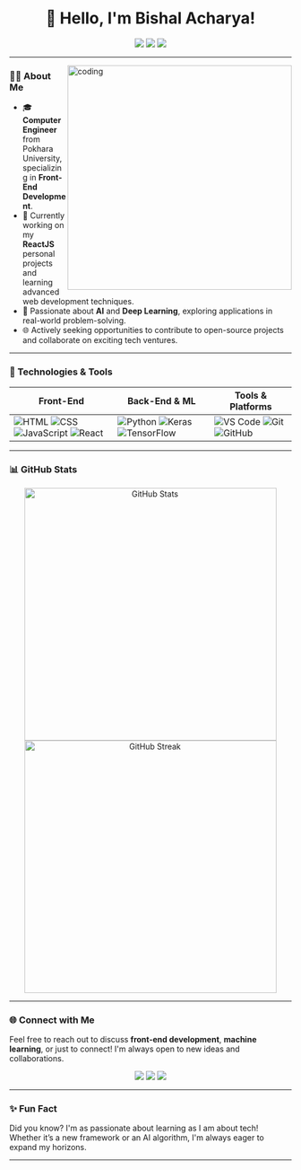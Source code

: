<h1 align="center">👋 Hello, I'm Bishal Acharya!</h1>
<p align="center">
  <a href="https://www.linkedin.com/in/bishal-acharya-0934b2306/"><img src="https://img.shields.io/badge/LinkedIn-%230077B5.svg?&style=for-the-badge&logo=linkedin&logoColor=white" /></a>
  <a href="mailto:bishal.acharya0422@gmail.com"><img src="https://img.shields.io/badge/Email-D14836?style=for-the-badge&logo=gmail&logoColor=white" /></a>
  <a href="https://github.com/bishalx22"><img src="https://img.shields.io/badge/GitHub-181717?style=for-the-badge&logo=github&logoColor=white" /></a>
</p>

---

<img align="right" alt="coding" width="400px" src="https://user-images.githubusercontent.com/55389276/140866485-8fb1c876-9a8f-4d6a-98dc-08c4981eaf70.gif">



### 👨‍💻 About Me
- 🎓 **Computer Engineer** from Pokhara University, specializing in **Front-End Development**.
- 🌱 Currently working on my **ReactJS** personal projects and learning advanced web development techniques.
- 🤖 Passionate about **AI** and **Deep Learning**, exploring applications in real-world problem-solving.
- 🌐 Actively seeking opportunities to contribute to open-source projects and collaborate on exciting tech ventures.

---

### 🔧 Technologies & Tools

| Front-End | Back-End & ML | Tools & Platforms |
| --------- | ------------- | ----------------- |
| ![HTML](https://img.shields.io/badge/-HTML5-E34F26?style=for-the-badge&logo=html5&logoColor=white) ![CSS](https://img.shields.io/badge/-CSS3-1572B6?style=for-the-badge&logo=css3) ![JavaScript](https://img.shields.io/badge/-JavaScript-F7DF1E?style=for-the-badge&logo=javascript&logoColor=333) ![React](https://img.shields.io/badge/-ReactJS-61DAFB?style=for-the-badge&logo=react&logoColor=333) | ![Python](https://img.shields.io/badge/-Python-3776AB?style=for-the-badge&logo=python&logoColor=white) ![Keras](https://img.shields.io/badge/-Keras-D00000?style=for-the-badge&logo=keras&logoColor=white) ![TensorFlow](https://img.shields.io/badge/-TensorFlow-FF6F00?style=for-the-badge&logo=tensorflow&logoColor=white) | ![VS Code](https://img.shields.io/badge/-VS%20Code-007ACC?style=for-the-badge&logo=visual-studio-code&logoColor=white) ![Git](https://img.shields.io/badge/-Git-F05032?style=for-the-badge&logo=git&logoColor=white) ![GitHub](https://img.shields.io/badge/-GitHub-181717?style=for-the-badge&logo=github&logoColor=white) |

---


### 📊 GitHub Stats

<p align="center">
  <img src="https://github-readme-stats.vercel.app/api?username=bishalx22&show_icons=true&theme=radical" alt="GitHub Stats" width="450" />
  <img src="https://github-readme-streak-stats.herokuapp.com/?user=bishalx22&theme=radical" alt="GitHub Streak" width="450" />
</p>

---

### 🌐 Connect with Me
Feel free to reach out to discuss **front-end development**, **machine learning**, or just to connect! I'm always open to new ideas and collaborations.

<p align="center">
  <a href="https://www.linkedin.com/in/bishal-acharya-0934b2306/"><img src="https://img.shields.io/badge/LinkedIn-%230077B5.svg?&style=for-the-badge&logo=linkedin&logoColor=white" /></a>
  <a href="mailto:bishal.acharya0422@gmail.com"><img src="https://img.shields.io/badge/Email-D14836?style=for-the-badge&logo=gmail&logoColor=white" /></a>
  <a href="https://github.com/bishalx22"><img src="https://img.shields.io/badge/GitHub-181717?style=for-the-badge&logo=github&logoColor=white" /></a>
</p>

---

### ✨ Fun Fact
Did you know? I'm as passionate about learning as I am about tech! Whether it’s a new framework or an AI algorithm, I'm always eager to expand my horizons.

---

